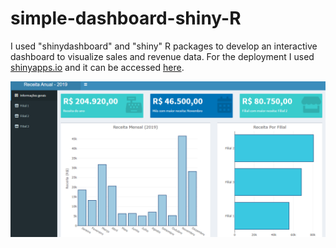 # simple-dashboard-shiny-R

I used "shinydashboard" and "shiny" R packages to develop an interactive dashboard to visualize sales and revenue data. For the deployment I used [shinyapps.io](https://www.shinyapps.io/) and it can be accessed [here](https://pereira-l.shinyapps.io/receita-anual-2019/).

![alt text](https://github.com/Lucas-a-pereira/simple-dashboard-shiny-R/blob/main/dash_image.png?raw=true)
